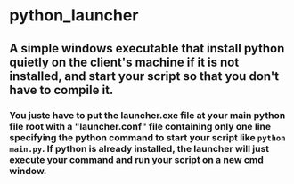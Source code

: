 # python_launcher
## A simple windows executable that install python quietly on the client's machine if it is not installed, and start your script so that you don't have to compile it.

### You juste have to put the launcher.exe file at your main python file root with a "launcher.conf" file containing only one line specifying the python command to start your script like ```python main.py```. If python is already installed, the launcher will just execute your command and run your script on a new cmd window. 
